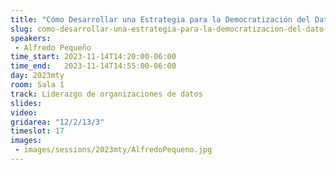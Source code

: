 ```yaml
---
title: "Cómo Desarrollar una Estrategia para la Democratización del Dato en la Compañía"
slug: como-desarrollar-una-estrategia-para-la-democratizacion-del-dato-en-la-compania
speakers:
 - Alfredo Pequeño
time_start: 2023-11-14T14:20:00-06:00
time_end:   2023-11-14T14:55:00-06:00
day: 2023mty
room: Sala 1 
track: Liderazgo de organizaciones de datos
slides: 
video: 
gridarea: "12/2/13/3"
timeslot: 17
images:
 - images/sessions/2023mty/AlfredoPequeno.jpg
---
```



